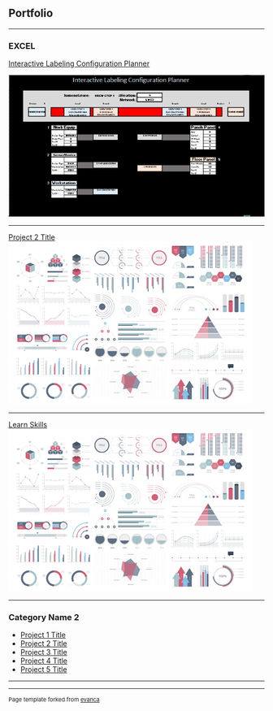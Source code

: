 ## Portfolio

---

### EXCEL 

[Interactive Labeling Configuration Planner](/Interactive_Labeling.md)

<img src="/Interactive_Labels_Small.png?raw=true"/>

---
[Project 2 Title](/pdf/sample_presentation.pdf)
<img src="images/dummy_thumbnail.jpg?raw=true"/>

---
[Learn Skills](/READ2.md)
<img src="images/dummy_thumbnail.jpg?raw=true"/>

---

### Category Name 2

- [Project 1 Title](http://example.com/)
- [Project 2 Title](http://example.com/)
- [Project 3 Title](http://example.com/)
- [Project 4 Title](http://example.com/)
- [Project 5 Title](http://example.com/)

---




---
<p style="font-size:11px">Page template forked from <a href="https://github.com/evanca/quick-portfolio">evanca</a></p>
<!-- Remove above link if you don't want to attibute -->
